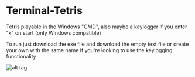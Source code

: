# Terminal-Tetris
Tetris playable in the Windows "CMD", also maybe a keylogger if you enter "k" on start (only Windows compatible)

To run just download the exe file and download the empty text file or create your own with the same name if you're looking to use the keylogging functionality

![alt tag](http://github.com/Hsuirad/Terminal-Tetris/Recording5.jpg)
